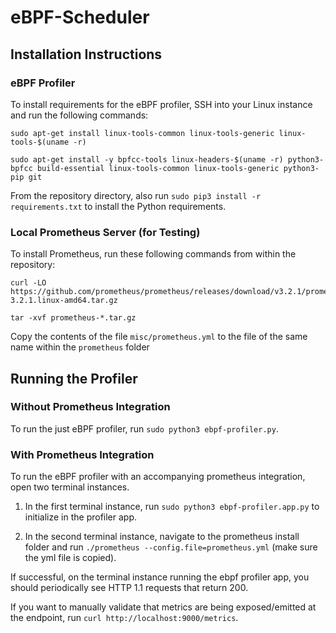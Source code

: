 # eBPF-Scheduler

## Installation Instructions
### eBPF Profiler
To install requirements for the eBPF profiler, SSH into your Linux instance and run the following commands:
```
sudo apt-get install linux-tools-common linux-tools-generic linux-tools-$(uname -r)

sudo apt-get install -y bpfcc-tools linux-headers-$(uname -r) python3-bpfcc build-essential linux-tools-common linux-tools-generic python3-pip git
```
From the repository directory, also run `sudo pip3 install -r requirements.txt` to install the Python requirements.

### Local Prometheus Server (for Testing)
To install Prometheus, run these following commands from within the repository:
```
curl -LO https://github.com/prometheus/prometheus/releases/download/v3.2.1/prometheus-3.2.1.linux-amd64.tar.gz

tar -xvf prometheus-*.tar.gz
```

Copy the contents of the file `misc/prometheus.yml` to the file of the same name within the `prometheus` folder


## Running the Profiler
### Without Prometheus Integration
To run the just eBPF profiler, run `sudo python3 ebpf-profiler.py`.

### With Prometheus Integration
To run the eBPF profiler with an accompanying prometheus integration, open two terminal instances.

1. In the first terminal instance, run `sudo python3 ebpf-profiler.app.py` to initialize in the profiler app.

2. In the second terminal instance, navigate to the prometheus install folder and run `./prometheus --config.file=prometheus.yml` (make sure the yml file is copied).

If successful, on the terminal instance running the ebpf profiler app, you should periodically see HTTP 1.1 requests that return 200.

If you want to manually validate that metrics are being exposed/emitted at the endpoint, run `curl http://localhost:9000/metrics`. 


